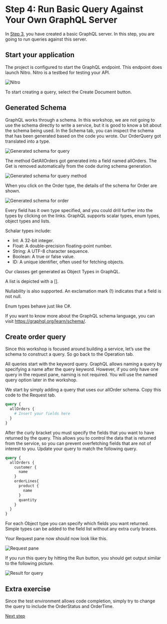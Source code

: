 # Step 4: Run Basic Query Against Your Own GraphQL Server

In [Step 3](./Step3.md), you have created a basic GraphQL server. In this step, you are going to run queries against this server.

## Start your application
The project is configured to start the GraphQL endpoint. This endpoint does launch Nitro. Nitro is a testbed for testing your API.

![Nitro](./images/Nitro.png)

To start creating a query, select the Create Document button.

## Generated Schema

GraphQL works through a schema. In this workshop, we are not going to use the schema directly to write a service, but it is good to know a bit about the schema being used. In the Schema tab, you can inspect the schema that has been generated based on the code you wrote. Our OrderQuery got translated into a type.

![Generated schema for query](./images/Schema%20main%20window.png)

The method GetAllOrders got generated into a field named allOrders. The Get is removed automatically from the code during schema generation. 

![Generated schema for query method](./images/allOrders%20Schema.png)

When you click on the Order type, the details of the schema for Order are shown. 

![Generated schema for order](./images/Order%20schema.png)

Every field has it own type specified, and you could drill further into the types by clicking on the links. GraphQL supports scalar types, enum types, object types and lists.

Schalar types include:
- Int: A 32-bit integer.
- Float: A double-precision floating-point number.
- String: A UTF-8 character sequence.
- Boolean: A true or false value.
- ID: A unique identifier, often used for fetching objects.

Our classes get generated as Object Types in GraphQL.

A list is depicted with a [].

Nullability is also supported. An exclamation mark (!) indicates that a field is not null.

Enum types behave just like C#.

If you want to know more about the GraphQL schema language, you can visit https://graphql.org/learn/schema/.

## Create order query

Since this workshop is focused around building a service, let’s use the schema to construct a query. So go back to the Operation tab.

All queries start with the keyword query. 
GraphQL allows naming a query by specifying a name after the query keyword. However, if you only have one query in the request pane, naming is not required. You will use the named query option later in the workshop.

We start by simply adding a query that uses our allOrder schema. Copy this code to the Request tab.

```graphql
query {
  allOrders {
    # Insert your fields here
  }
}
```
After the curly bracket you must specify the fields that you want to have returned by the query. This allows you to control the data that is returned from the service, so you can prevent overfetching fields that are not of interest to you. Update your query to match the following query.

```graphql
query {
  allOrders {
    customer {
      name
    }
    orderLines{
      product {
        name
      }
      quantity
    }
  }
}
```

For each Object type you can specify which fields you want returned. Simple types can be added to the field list without any extra curly braces.

Your Request pane now should now look like this.

![Request pane](./images/First%20query%20request%20pane.png)

If you run this query by hitting the Run button, you should get output similar to the following picture.

![Result for query](./images/Output%20first%20query.png)

## Extra exercise
Since the test environment allows code completion, simply try to change the query to include the OrderStatus and OrderTime.

[Next step](./Step5.md)


